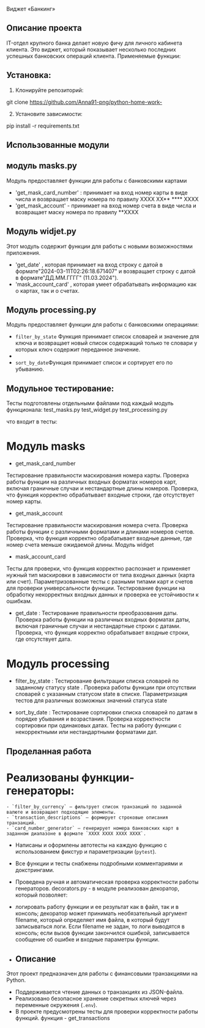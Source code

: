 Виджет «Банкинг»
## Описание проекта
IT-отдел крупного банка делает новую фичу для личного кабинета клиента. Это виджет, который показывает несколько последних успешных банковских операций клиента. 
Применяемые функции:
## Установка:

1. Клонируйте репозиторий:

git clone https://github.com/Anna91-png/python-home-work-

2. Установите зависимости:

pip install -r requirements.txt
##  Использованные модули 
## модуль masks.py
Модуль предоставляет функции для работы с банковскими картами 
- 'get_mask_card_number' : принимает на вход номер карты в виде числа и возвращает маску номера по правилу 
XXXX XX** **** XXXX
- 'get_mask_account' - принимает на вход номер счета в виде числа и возвращает маску номера по правилу 
**XXXX

## Модуль widjet.py
Этот модуль  содержит функции для работы с новыми возможностями приложения.
- 'get_date' , которая принимает на вход строку с датой в формате"2024-03-11T02:26:18.671407" и возвращает строку с датой в формате"ДД.ММ.ГГГГ" (11.03.2024").
 - 'mask_account_card' , которая умеет обрабатывать информацию как о картах, так и о счетах.

## Модуль processing.py
Модуль предоставляет функции для работы с банковскими операциями:

- `filter_by_state` Функция принимает список словарей и значение для ключа и возвращает новый
    список содержащий только те словари у которых ключ содержит переданное значение.
- 
- `sort_by_date`Функция принимает список и сортирует его по убыванию.

##  Модульное тестирование:

Тесты подготовлены отдельными файлами под каждый модуль функционала:
test_masks.py
test_widget.py
test_processing.py

что входит в тесты:

# Модуль masks

- get_mask_card_number

Тестирование правильности маскирования номера карты.
Проверка работы функции на различных входных форматах номеров карт, включая граничные случаи и нестандартные длины номеров.
Проверка, что функция корректно обрабатывает входные строки, где отсутствует номер карты.

- get_mask_account

Тестирование правильности маскирования номера счета.
Проверка работы функции с различными форматами и длинами номеров счетов.
Проверка, что функция корректно обрабатывает входные данные, где номер счета меньше ожидаемой длины.
Модуль widget

- mask_account_card

Тесты для проверки, что функция корректно распознает и применяет нужный тип маскировки в зависимости от типа входных данных (карта или счет).
Параметризованные тесты с разными типами карт и счетов для проверки универсальности функции.
Тестирование функции на обработку некорректных входных данных и проверка ее устойчивости к ошибкам.

 
- get_date
:
Тестирование правильности преобразования даты.
Проверка работы функции на различных входных форматах даты, включая граничные случаи и нестандартные строки с датами.
Проверка, что функция корректно обрабатывает входные строки, где отсутствует дата.

# Модуль processing

- filter_by_state
:
Тестирование фильтрации списка словарей по заданному статусу 
state
.
Проверка работы функции при отсутствии словарей с указанным статусом 
state
 в списке.
Параметризация тестов для различных возможных значений статуса
state

- sort_by_date
:
Тестирование сортировки списка словарей по датам в порядке убывания и возрастания.
Проверка корректности сортировки при одинаковых датах.
Тесты на работу функции с некорректными или нестандартными форматами дат.

## Проделанная работа

# Реализованы функции-генераторы:
    - `filter_by_currency` — фильтрует список транзакций по заданной валюте и возвращает подходящие элементы.
    - `transaction_descriptions` — формирует строковые описания транзакций.
    - `card_number_generator` — генерирует номера банковских карт в заданном диапазоне в формате `XXXX XXXX XXXX XXXX`.
- Написаны и оформлены автотесты на каждую функцию с использованием фикстур и параметризации (`pytest`).
- Все функции и тесты снабжены подробными комментариями и докстрингами.
- Проведена ручная и автоматическая проверка корректности работы генераторов.
decorators.py - в модуле реализован декоратор, который позволяет:

 - логировать работу функции и ее результат как в файл, так и в консоль;
декоратор может принимать необязательный аргумент filename, который определяет имя файла, в который будут записываться логи. Если filename не задан, то логи выводятся в консоль;
если вызов функции закончился ошибкой, записывается сообщение об ошибке и входные параметры функции.
 - ## Описание

Этот проект предназначен для работы с финансовыми транзакциями на Python.  
- Поддерживается чтение данных о транзакциях из JSON-файла.
- Реализовано безопасное хранение секретных ключей через переменные окружения (`.env`).
- В проекте предусмотрены тесты для проверки корректности работы функций.
 функция  - get_transactions